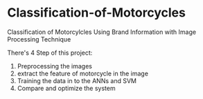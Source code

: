 # Classification-of-Motorcycles
Classification of Motorcylcles Using Brand Information  with Image Processing Technique

There's 4 Step of this project:
1. Preprocessing the images
2. extract the feature of motorcycle in the image
3. Training the data in to the ANNs and SVM
4. Compare and optimize the system


